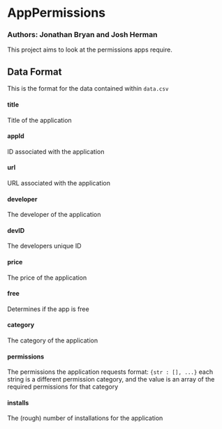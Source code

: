 # AppPermissions
### Authors: Jonathan Bryan and Josh Herman

This project aims to look at the permissions apps require.

## Data Format

This is the format for the data contained within ``data.csv``

#### title
Title of the application

#### appId
ID associated with the application

#### url
URL associated with the application

#### developer
The developer of the application

#### devID
The developers unique ID

#### price
The price of the application

#### free
Determines if the app is free

#### category
The category of the application

#### permissions 
The permissions the application requests
format: ``{str : [], ...}``
each string is a different permission category, and the value is an array of the required permissions for that category

#### installs
The (rough) number of installations for the application
